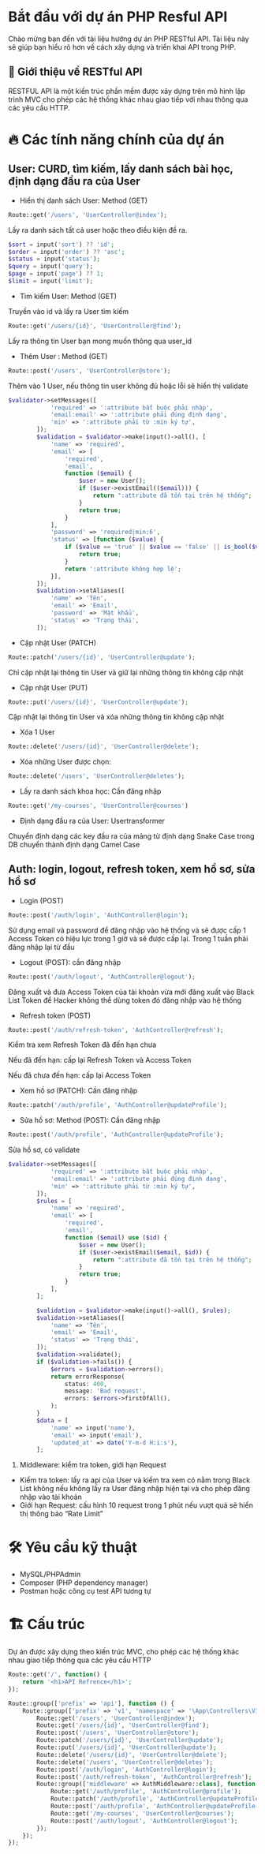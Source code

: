 # Bắt đầu với dự án PHP Resful API

Chào mừng bạn đến với tài liệu hướng dự án PHP RESTful API. Tài liệu này sẽ giúp bạn hiểu rõ hơn về cách xây dựng và triển khai API trong PHP.

## 🤩 Giới thiệu về RESTful API

RESTFUL API là một kiến trúc phần mềm được xây dựng trên mô hình lập trình MVC cho phép các hệ thống khác nhau giao tiếp với nhau thông qua các yêu cầu HTTP.

# 🔥 Các tính năng chính của dự án

## User: CURD, tìm kiếm, lấy danh sách bài học, định dạng đầu ra của User

- Hiển thị danh sách User: Method (GET)

```php
Route::get('/users', 'UserController@index');
```

Lấy ra danh sách tất cả user hoặc theo điều kiện đề ra.

```php
$sort = input('sort') ?? 'id';
$order = input('order') ?? 'asc';
$status = input('status');
$query = input('query');
$page = input('page') ?? 1;
$limit = input('limit');
```

- Tìm kiếm User: Method (GET)

Truyền vào id và lấy ra User tìm kiếm

```php
Route::get('/users/{id}', 'UserController@find');
```

Lấy ra thông tin User bạn mong muốn thông qua user_id

- Thêm User : Method (GET)

```php
Route::post('/users', 'UserController@store');
```

Thêm vào 1 User, nếu thông tin user không đủ hoặc lỗi sẽ hiển thị validate

```php
$validator->setMessages([
            'required' => ':attribute bắt buộc phải nhập',
            'email:email' => ':attribute phải đúng định dạng',
            'min' => ':attribute phải từ :min ký tự',
        ]);
        $validation = $validator->make(input()->all(), [
            'name' => 'required',
            'email' => [
                'required',
                'email',
                function ($email) {
                    $user = new User();
                    if ($user->existEmail(($email))) {
                        return ":attribute đã tồn tại trên hệ thống";
                    }
                    return true;
                }
            ],
            'password' => 'required|min:6',
            'status' => [function ($value) {
                if ($value == 'true' || $value == 'false' || is_bool($value)) {
                    return true;
                }
                return ':attribute không hợp lệ';
            }],
        ]);
        $validation->setAliases([
            'name' => 'Tên',
            'email' => 'Email',
            'password' => 'Mật khẩu',
            'status' => 'Trạng thái',
        ]);
```

- Cập nhật User (PATCH)

```php
Route::patch('/users/{id}', 'UserController@update');
```

Chỉ cập nhật lại thông tin User và giữ lại những thông tin không cập nhật

- Cập nhật User (PUT)

```php
Route::put('/users/{id}', 'UserController@update');
```

Cập nhật lại thông tin User và xóa những thông tin không cập nhật

- Xóa 1 User

```php
Route::delete('/users/{id}', 'UserController@delete');
```

- Xóa những User được chọn:

```php
Route::delete('/users', 'UserController@deletes');
```

- Lấy ra danh sách khoa học: Cần đăng nhập

```php
Route::get('/my-courses', 'UserController@courses')
```

- Định dạng đầu ra của User: Usertransformer

Chuyển định dạng các key đầu ra của mảng từ định dạng Snake Case trong DB chuyển thành định dạng Camel Case

## Auth: login, logout, refresh token, xem hồ sơ, sửa hồ sơ

- Login (POST)

```php
Route::post('/auth/login', 'AuthController@login');
```

Sử dụng email và password để đăng nhập vào hệ thống và sẽ được cấp 1 Access Token  có hiệu lực trong 1 giờ và sẽ được cấp lại. Trong 1 tuần phải đăng nhập lại từ đầu

- Logout (POST): cần đăng nhập

```php
Route::post('/auth/logout', 'AuthController@logout');
```

Đăng xuất và đưa Access Token của tài khoản vừa mới đăng xuất vào Black List Token để Hacker không thể dùng token đó đăng nhập vào hệ thống

- Refresh token (POST)

```php
Route::post('/auth/refresh-token', 'AuthController@refresh');
```

Kiểm tra xem Refresh Token đã đến hạn chưa

Nếu đã đến hạn: cấp lại Refresh Token và Access Token

Nếu đã chưa đến hạn: cấp lại Access Token

- Xem hồ sơ (PATCH): Cần đăng nhập

```php
Route::patch('/auth/profile', 'AuthController@updateProfile');
```

- Sửa hồ sơ: Method (POST): Cần đăng nhập

```php
Route::post('/auth/profile', 'AuthController@updateProfile');
```

Sửa hồ sơ, có validate

```php
$validator->setMessages([
            'required' => ':attribute bắt buộc phải nhập',
            'email:email' => ':attribute phải đúng định dạng',
            'min' => ':attribute phải từ :min ký tự',
        ]);
        $rules = [
            'name' => 'required',
            'email' => [
                'required',
                'email',
                function ($email) use ($id) {
                    $user = new User();
                    if ($user->existEmail($email, $id)) {
                        return ":attribute đã tồn tại trên hệ thống";
                    }
                    return true;
                }
            ],
        ];

        $validation = $validator->make(input()->all(), $rules);
        $validation->setAliases([
            'name' => 'Tên',
            'email' => 'Email',
            'status' => 'Trạng thái',
        ]);
        $validation->validate();
        if ($validation->fails()) {
            $errors = $validation->errors();
            return errorResponse(
                status: 400,
                message: 'Bad request',
                errors: $errors->firstOfAll(),
            );
        }
        $data = [
            'name' => input('name'),
            'email' => input('email'),
            'updated_at' => date('Y-m-d H:i:s'),
        ];
```

1. Middleware: kiểm tra token, giới hạn Request
- Kiểm tra token: lấy ra api của User và kiểm tra xem có nằm trong Black List không nếu không lấy ra User đăng nhập hiện tại và cho phép đăng nhập vào tài khoản
- Giới hạn Request: cấu hình 10 request trong 1 phút nếu vượt quá sẽ hiển thị thông báo “Rate Limit”

# 🛠️ Yêu cầu kỹ thuật

- MySQL/PHPAdmin
- Composer (PHP dependency manager)
- Postman hoặc công cụ test API tương tự

# 🏗️ Cấu trúc

Dự án được xây dựng theo kiến trúc MVC, cho phép các hệ thống khác nhau giao tiếp thông qua các yêu cầu HTTP

```php
Route::get('/', function() {
    return '<h1>API Refrence</h1>';
});

Route::group(['prefix' => 'api'], function () {
    Route::group(['prefix' => 'v1', 'namespace' => '\App\Controllers\V1'], function () {
        Route::get('/users', 'UserController@index');
        Route::get('/users/{id}', 'UserController@find');
        Route::post('/users', 'UserController@store');
        Route::patch('/users/{id}', 'UserController@update');
        Route::put('/users/{id}', 'UserController@update');
        Route::delete('/users/{id}', 'UserController@delete');
        Route::delete('/users', 'UserController@deletes');
        Route::post('/auth/login', 'AuthController@login');
        Route::post('/auth/refresh-token', 'AuthController@refresh');
        Route::group(['middleware' => AuthMiddleware::class], function() {
            Route::get('/auth/profile', 'AuthController@profile');
            Route::patch('/auth/profile', 'AuthController@updateProfile');
            Route::post('/auth/profile', 'AuthController@updateProfile');
            Route::get('/my-courses', 'UserController@courses');
            Route::post('/auth/logout', 'AuthController@logout');
        });
    });
});
```